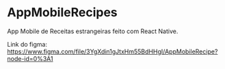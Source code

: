 # AppMobileRecipes
App Mobile de Receitas estrangeiras feito com React Native.

Link do figma: https://www.figma.com/file/3YgXdin1gJtxHm55BdHHgI/AppMobileRecipe?node-id=0%3A1
